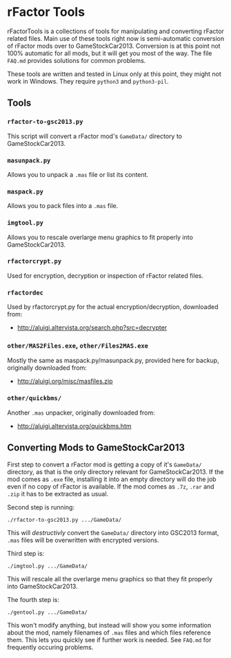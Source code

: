 # rFactor Tools

rFactorTools is a collections of tools for manipulating and converting
rFactor related files. Main use of these tools right now is
semi-automatic conversion of rFactor mods over to GameStockCar2013.
Conversion is at this point not 100% automatic for all mods, but it
will get you most of the way. The file `FAQ.md` provides solutions for
common problems.

These tools are written and tested in Linux only at this point, they
might not work in Windows. They require `python3` and `python3-pil`.

## Tools

### `rfactor-to-gsc2013.py`

This script will convert a rFactor mod's `GameData/` directory to GameStockCar2013.

### `masunpack.py`

Allows you to unpack a `.mas` file or list its content.

### `maspack.py`

Allows you to pack files into a `.mas` file.

### `imgtool.py`

Allows you to rescale overlarge menu graphics to fit properly into GameStockCar2013.

### `rfactorcrypt.py`

Used for encryption, decryption or inspection of rFactor related files.

### `rfactordec`

Used by rfactorcrypt.py for the actual encryption/decryption, downloaded from:

* http://aluigi.altervista.org/search.php?src=decrypter

### `other/MAS2Files.exe`, `other/Files2MAS.exe`

Mostly the same as maspack.py/masunpack.py, provided here for backup, originally downloaded from:

* http://aluigi.org/misc/masfiles.zip

### `other/quickbms/`

Another `.mas` unpacker, originally downloaded from:

* http://aluigi.altervista.org/quickbms.htm

## Converting Mods to GameStockCar2013

First step to convert a rFactor mod is getting a copy of it's
`GameData/` directory, as that is the only directory relevant for
GameStockCar2013. If the mod comes as `.exe` file, installing it into
an empty directory will do the job even if no copy of rFactor is
available. If the mod comes as `.7z`, `.rar` and `.zip` it has to be
extracted as usual.

Second step is running:

    ./rfactor-to-gsc2013.py .../GameData/

This will *destructivly* convert the `GameData/` directory into
GSC2013 format, `.mas` files will be overwritten with encrypted
versions.

Third step is:

    ./imgtool.py .../GameData/

This will rescale all the overlarge menu graphics so that they fit
properly into GameStockCar2013.

The fourth step is:

    ./gentool.py .../GameData/

This won't modify anything, but instead will show you some information
about the mod, namely filenames of `.mas` files and which files
reference them. This lets you quickly see if further work is needed.
See `FAQ.md` for frequently occuring problems.
